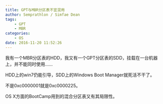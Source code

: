 ```yaml
---
title: GPT与MBR分区表不宜混用
author: Semprathlon / Simfae Dean
tags:
	- GPT
	- MBR
categories:
	- OS
date: 2016-11-20 11:52:26
---
```

我有一个MBR分区表的HDD，我又有一个GPT分区表的SDD，挂载在一台机器上，并不能同时使用……

HDD上的win7仍能引导，SDD上的Windows Boot Manager就死活不干了。

不是0xc0000001就是0xc0000225。

OS X方面的BootCamp用到的混合分区表又有其局限性。